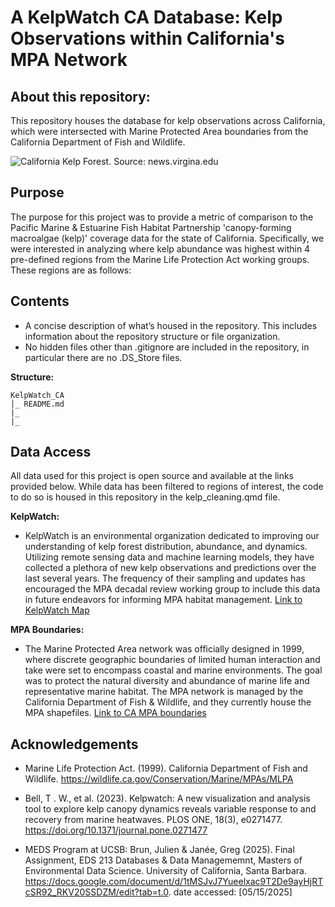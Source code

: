 # A KelpWatch CA Database: Kelp Observations within California's MPA Network

## About this repository:
This repository houses the database for kelp observations across California, which were intersected with Marine Protected Area boundaries from the California Department of Fish and Wildlife.

![California Kelp Forest. Source: news.virgina.edu](https://news.virginia.edu/sites/default/files/article_image/kelp_forest_douglas_klug_photo_lgdr.jpeg) 

## **Purpose**

The purpose for this project was to provide a metric of comparison to the Pacific Marine & Estuarine Fish Habitat Partnership 'canopy-forming macroalgae (kelp)' coverage data for the state of California. Specifically, we were interested in analyzing where kelp abundance was highest within 4 pre-defined regions from the Marine Life Protection Act working groups. These regions are as follows:



## **Contents**
  
- A concise description of what’s housed in the repository. This includes information about the repository structure or file organization.
- No hidden files other than .gitignore are included in the repository, in particular there are no .DS_Store files.

**Structure:**
```
KelpWatch_CA
│_ README.md
|_ 
|_ 
```

## **Data Access**

All data used for this project is open source and available at the links provided below. While data has been filtered to regions of interest, the code to do so is housed in this repository in the kelp_cleaning.qmd file.

**KelpWatch:**
- KelpWatch is an environmental organization dedicated to improving our understanding of kelp forest distribution, abundance, and dynamics. Utilizing remote sensing data and machine learning models, they have collected a plethora of new kelp observations and predictions over the last several years. The frequency of their sampling and updates has encouraged the MPA decadal review working group to include this data in future endeavors for informing MPA habitat management.
[Link to KelpWatch Map](https://kelpwatch.org/map?zoom=2.00000&center=-82.00000%2C8.00000)

**MPA Boundaries:**
- The Marine Protected Area network was officially designed in 1999, where discrete geographic boundaries of limited human interaction and take were set to encompass coastal and marine environments. The goal was to protect the natural diversity and abundance of marine life and representative marine habitat. The MPA network is managed by the California Department of Fish & Wildlife, and they currently house the MPA shapefiles.
[Link to CA MPA boundaries](https://data.ca.gov/dataset/california-marine-protected-areas-ds582)

## **Acknowledgements**

- Marine Life Protection Act. (1999). California Department of Fish and Wildlife. https://wildlife.ca.gov/Conservation/Marine/MPAs/MLPA 

- Bell, T . W., et al. (2023). Kelpwatch: A new visualization and analysis tool to explore kelp
canopy dynamics reveals variable response to and recovery from marine heatwaves.
PLOS ONE, 18(3), e0271477. https://doi.org/10.1371/journal.pone.0271477

- MEDS Program at UCSB: Brun, Julien & Janée, Greg (2025). Final Assignment, EDS 213 Databases & Data Managememnt, Masters of Environmental Data Science. University of California, Santa Barbara. https://docs.google.com/document/d/1tMSJvJ7Yueelxac9T2De9ayHjRTcSR92_RKV20SSDZM/edit?tab=t.0. date accessed: [05/15/2025]
